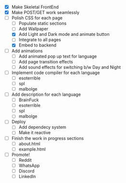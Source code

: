 - [x] Make Skeletal FrontEnd
- [x] Make POST/GET work seamlessly
- [ ] Polish CSS for each page
  - [ ] Populate static sections
  - [ ] Add Wallpaper
  - [x] Add Light and Dark mode and animate button
  - [ ] Integrate to all pages
  - [x] Embed to backend
- [ ] Add animations
  - [ ] Add animated pop up text for language
  - [ ] Add page transition effects
  - [ ] Add sound effects for switching b/w Day and Night
- [ ] Implement code compiler for each language
  - [ ] esoterrible
  - [ ] spl
  - [ ] malbolge
- [ ] Add description for each language
  - [ ] BrainFuck
  - [ ] esoterrible
  - [ ] spl
  - [ ] malbolge
- [ ] Deploy
  - [ ] Add dependecy system
  - [ ] Make it reactive
- [ ] Finish the work in progress sections
  - [ ] about.html
  - [ ] example.html
- [ ] Promote!
  - [ ] Reddit
  - [ ] WhatsApp
  - [ ] Discord
  - [ ] LinkedIn
